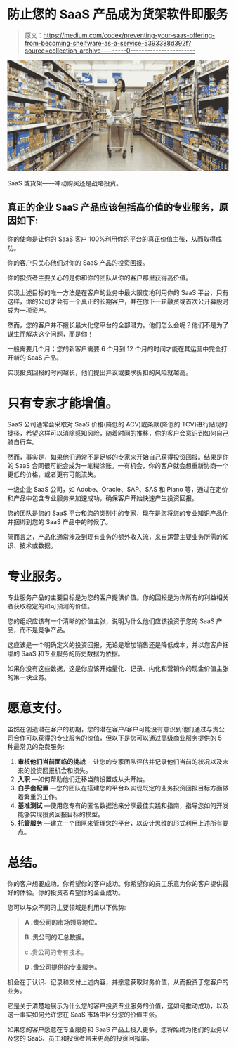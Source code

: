 # 防止您的 SaaS 产品成为货架软件即服务

> 原文：<https://medium.com/codex/preventing-your-saas-offering-from-becoming-shelfware-as-a-service-5393388d392f?source=collection_archive---------0----------------------->

![](img/d6e970c7fc4bc03349d6892f500b1d16.png)

SaaS 或货架——冲动购买还是战略投资。

## 真正的企业 SaaS 产品应该包括高价值的专业服务，原因如下:

你的使命是让你的 SaaS 客户 100%利用你的平台的真正价值主张，从而取得成功。

你的客户只关心他们对你的 SaaS 产品的投资回报。

你的投资者主要关心的是你和你的团队从你的客户那里获得高价值。

实现上述目标的唯一方法是在客户的业务中最大限度地利用你的 SaaS 平台，只有这样，你的公司才会有一个真正的长期客户，并在你下一轮融资或首次公开募股时成为一项资产。

然而，您的客户并不擅长最大化您平台的全部潜力。他们怎么会呢？他们不是为了谋生而解决这个问题，而是你！

一般需要几个月；您的新客户需要 6 个月到 12 个月的时间才能在其运营中完全打开新的 SaaS 产品。

实现投资回报的时间越长，他们提出异议或要求折扣的风险就越高。

# 只有专家才能增值。

SaaS 公司通常会采取对 SaaS 价格(降低的 ACV)或条款(降低的 TCV)进行贴现的捷径，希望这样可以消除感知风险，随着时间的推移，你的客户会意识到如何自己骑自行车。

然而，事实是，如果他们通常不是足够的专家来开始自己获得投资回报。结果是你的 SaaS 合同很可能会成为一笔糊涂账。一有机会，你的客户就会想重新协商一个更低的价格，或者更有可能流失。

一级企业 SaaS 公司，如 Adobe、Oracle、SAP、SAS 和 Piano 等，通过在定价和产品中包含专业服务来加速成功，确保客户开始快速产生投资回报。

您的团队是您的 SaaS 平台和您的类别中的专家，现在是您将您的专业知识产品化并捆绑到您的 SaaS 产品中的时候了。

简而言之，产品化通常涉及到现有业务的额外收入流，来自运营主要业务所需的知识、技术或数据。

# 专业服务。

专业服务产品的主要目标是为您的客户提供价值。你的回报是为你所有的利益相关者获取稳定的和可预测的价值。

您的组织应该有一个清晰的价值主张，说明为什么他们应该投资于您的 SaaS 产品，而不是竞争产品。

这应该是一个明确定义的投资回报，无论是增加销售还是降低成本，并以您客户捆绑的 SaaS 和专业服务的历史数据为依据。

如果你没有这些数据，这是你应该开始量化、记录、内化和营销你的现金价值主张的第一块业务。

# 愿意支付。

虽然在创造潜在客户的初期，您的潜在客户/客户可能没有意识到他们通过与贵公司合作可以获得的专业服务的价值，但以下是您可以通过高级商业服务提供的 5 种最常见的免费服务:

1.  **审核他们当前面临的挑战** —让您的专家团队评估并记录他们当前的状况以及未来的投资回报机会和损失。
2.  **入职** —如何帮助他们迁移当前设置或从头开始。
3.  **白手套配置** —您的团队在搭建您的平台以实现既定的业务投资回报目标方面做着繁重的工作。
4.  **基准测试** —使用您专有的匿名数据池来分享最佳实践和指南，指导您如何开发能够实现投资回报目标的模型。
5.  **托管服务** —建立一个团队来管理您的平台，以设计思维的形式利用上述所有要点。

# 总结。

你的客户想要成功。你希望你的客户成功。你希望你的员工乐意为你的客户提供最好的体验。你的投资者希望你的企业成功。

您可以与众不同的主要领域是利用以下优势:

> **A .贵公司的市场领导地位。**
> 
> **B .贵公司的汇总数据。**
> 
> c .贵公司的专有技术。
> 
> **D .贵公司提供的专业服务。**

机会在于认识、记录和交付上述内容，并愿意获取财务价值，从而投资于您客户的业务。

它是关于清楚地展示为什么您的客户投资专业服务的价值，这如何推动成功，以及这一事实如何允许您在 SaaS 市场中区分您的价值主张。

如果您的客户愿意在专业服务和 SaaS 产品上投入更多，您将始终为他们的业务以及您的 SaaS、员工和投资者带来更高的投资回报率。